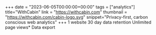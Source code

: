 +++
date = "2023-06-05T00:00:00+00:00"
tags = ["analytics"]
title="WithCabin"
link = "https://withcabin.com"
thumbnail = "https://withcabin.com/cabin-logo.svg"
snippet="Privacy-first, carbon conscious web analytics"
+++
1 website
30 day data retention
Unlimited page views*
Data export
